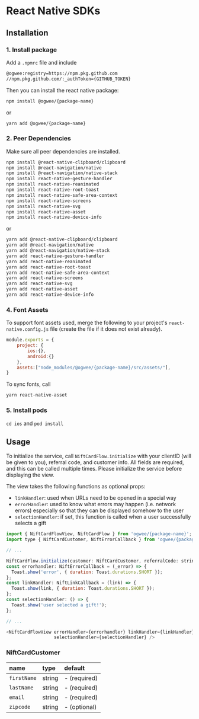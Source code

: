 # React Native SDKs

## Installation

### 1. Install package
Add a `.npmrc` file and include
```.sh
@ogwee:registry=https://npm.pkg.github.com
//npm.pkg.github.com/:_authToken={GITHUB_TOKEN}
```
Then you can install the react native package:
```sh
npm install @ogwee/{package-name}
```
or
```sh
yarn add @ogwee/{package-name}
```
### 2. Peer Dependencies
Make sure all peer dependencies are installed.

```sh
npm install @react-native-clipboard/clipboard
npm install @react-navigation/native
npm install @react-navigation/native-stack
npm install react-native-gesture-handler
npm install react-native-reanimated
npm install react-native-root-toast
npm install react-native-safe-area-context
npm install react-native-screens
npm install react-native-svg
npm install react-native-asset
npm install react-native-device-info
```
or
```sh
yarn add @react-native-clipboard/clipboard
yarn add @react-navigation/native
yarn add @react-navigation/native-stack
yarn add react-native-gesture-handler
yarn add react-native-reanimated
yarn add react-native-root-toast
yarn add react-native-safe-area-context
yarn add react-native-screens
yarn add react-native-svg
yarn add react-native-asset
yarn add react-native-device-info
```

### 4. Font Assets
To support font assets used, merge the following to your project's `react-native.config.js` file (create the file if it does not exist already).


```js
module.exports = {
    project: {
        ios:{},
        android:{}
    },
    assets:["node_modules/@ogwee/{package-name}/src/assets/"],
}
```

To sync fonts, call
```sh
yarn react-native-asset
```

### 5. Install pods
`cd ios` and `pod install`

## Usage
To initialize the service, call `NiftCardFlow.initialize` with your clientID (will be given to you), referral code, and customer info. All fields are required, and this can be called multiple times. Please initialize the service before displaying the view.

The view takes the following functions as optional props:
- `linkHandler`: used when URLs need to be opened in a special way
- `errorHandler`: used to know what errors may happen (i.e. network errors) especially so that they can be displayed somehow to the user
- `selectionHandler`: if set, this function is called when a user successfully selects a gift

```js
import { NiftCardFlowView, NiftCardFlow } from 'ogwee/{package-name}';
import type { NiftCardCustomer, NiftErrorCallback } from 'ogwee/{package-name}';

// ...

NiftCardFlow.initialize(customer: NiftCardCustomer, referralCode: string, clientId: string, passedMLDA?: boolean)
const errorhandler: NiftErrorCallback = (_error) => {
  Toast.show('error', { duration: Toast.durations.SHORT });
};
const linkHandler: NiftLinkCallback = (link) => {
  Toast.show(link, { duration: Toast.durations.SHORT });
};
const selectionHandler: () => {
  Toast.show('user selected a gift!');
};

// ...

<NiftCardFlowView errorHandler={errorhandler} linkHandler={linkHandler}
                  selectionHandler={selectionHandler} />
```

### NiftCardCustomer
| name        | type   | default      |
|:------------|:-------|:-------------|
| `firstName` | string | - (required) |
| `lastName`  | string | - (required) |
| `email`     | string | - (required) |
| `zipcode`   | string | - (optional) |
